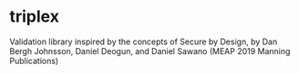 # triplex
Validation library inspired by the concepts of Secure by Design, by Dan Bergh Johnsson, Daniel Deogun, and Daniel Sawano (MEAP 2019 Manning Publications)
